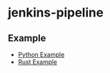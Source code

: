 # jenkins-pipeline

## Example
* [Python Example](https://github.com/jmishra01/jenkins-pipeline/tree/jenkinsfile-python)
* [Rust Example](https://github.com/jmishra01/jenkins-pipeline/tree/jenkinsfile-rust)
